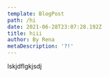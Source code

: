 ```yaml
---
template: BlogPost
path: /hi
date: 2021-06-28T23:07:28.192Z
title: hiii
author: By Rena
metaDescription: '?!'
---
```

lskjdflgkjsdj
